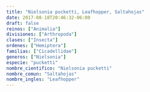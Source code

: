 ```yaml
---
title: "Nielsonia pucketti, Leafhopper, Saltahojas"
date: 2017-08-18T20:46:32-06:00
draft: false
reinos: ["Animalia"]
divisiones: ["Arthropoda"]
clases: ["Insecta"]
ordenes: ["Hemiptera"]
familias: ["Cicadellidae"]
generos: ["Nielsonia"]
especie: "pucketti"
nombre_cientifico: "Nielsonia pucketti"
nombre_comun: "Saltahojas"
nombre_ingles: "Leafhopper"
---
```

